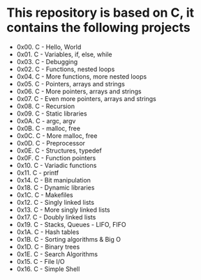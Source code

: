 # This repository is based on C, it contains the following projects

* 0x00. C - Hello, World
* 0x01. C - Variables, if, else, while 
* 0x03. C - Debugging
* 0x02. C - Functions, nested loops
* 0x04. C - More functions, more nested loops
* 0x05. C - Pointers, arrays and strings 
* 0x06. C - More pointers, arrays and strings 
* 0x07. C - Even more pointers, arrays and strings 
* 0x08. C - Recursion
* 0x09. C - Static libraries
* 0x0A. C - argc, argv 
* 0x0B. C - malloc, free 
* 0x0C. C - More malloc, free
* 0x0D. C - Preprocessor 
* 0x0E. C - Structures, typedef
* 0x0F. C - Function pointers
* 0x10. C - Variadic functions 
* 0x11. C - printf
* 0x14. C - Bit manipulation
* 0x18. C - Dynamic libraries
* 0x1C. C - Makefiles
* 0x12. C - Singly linked lists 
* 0x13. C - More singly linked lists
* 0x17. C - Doubly linked lists
* 0x19. C - Stacks, Queues - LIFO, FIFO 
* 0x1A. C - Hash tables 
* 0x1B. C - Sorting algorithms & Big O
* 0x1D. C - Binary trees
* 0x1E. C - Search Algorithms
* 0x15. C - File I/O
* 0x16. C - Simple Shell 
